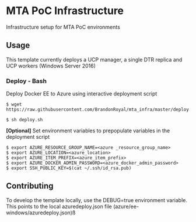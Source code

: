 # MTA PoC Infrastructure
Infrastructure setup for MTA PoC environments

## Usage
This template currently deploys a UCP manager, a single DTR replica and UCP workers (Windows Server 2016)

### Deploy - Bash

Deploy Docker EE to Azure using interactive deployment script
```
$ wget https://raw.githubusercontent.com/BrandonRoyal/mta_infra/master/deploy.sh
```
```
$ sh deploy.sh
```

**[Optional]** Set environment variables to prepopulate variables in the deployment script
```
$ export AZURE_RESOURCE_GROUP_NAME=<azure _resource_group_name>
$ export AZURE_LOCATION=<azure_location>
$ export AZURE_ITEM_PREFIX=<azure_item_prefix>
$ export AZURE_DOCKER_ADMIN_PASSWORD=<azure_docker_admin_password>
$ export SSH_PUBLIC_KEY=$(cat ~/.ssh/id_rsa.pub)
```

## Contributing
To develop the template locally, use the DEBUG=true environment variable.  This points to the local azuredeploy.json file (azure/ee-windows/azuredeploy.json)ß